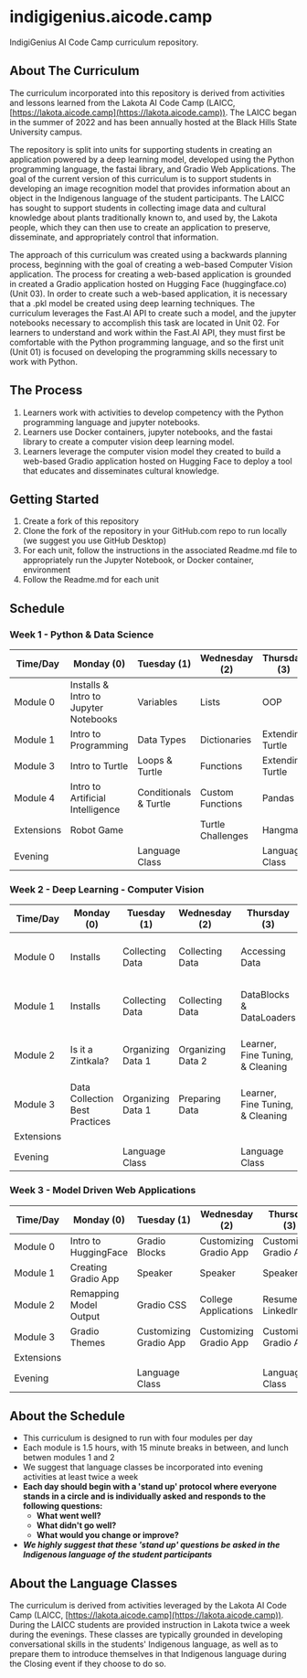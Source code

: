 # indigigenius.aicode.camp
IndigiGenius AI Code Camp curriculum repository.

## About The Curriculum

The curriculum incorporated into this repository is derived from activities and lessons learned from the Lakota AI Code Camp (LAICC, [https://lakota.aicode.camp](https://lakota.aicode.camp)). The LAICC began in the summer of 2022 and has been annually hosted at the Black Hills State University campus.

The repository is split into units for supporting students in creating an application powered by a deep learning model, developed using the Python programming language, the fastai library, and Gradio Web Applications. The goal of the current version of this curriculum is to support students in developing an image recognition model that provides information about an object in the Indigenous language of the student participants. The LAICC has sought to support students in collecting image data and cultural knowledge about plants traditionally known to, and used by, the Lakota people, which they can then use to create an application to preserve, disseminate, and appropriately control that information.  

The approach of this curriculum was created using a backwards planning process, beginning with the goal of creating a web-based Computer Vision application. The process for creating a web-based application is grounded in created a Gradio application hosted on Hugging Face (huggingface.co) (Unit 03). In order to create such a web-based application, it is necessary that a .pkl model be created using deep learning techniques. The curriculum leverages the Fast.AI API to create such a model, and the jupyter notebooks necessary to accomplish this task are located in Unit 02. For learners to understand and work within the Fast.AI API, they must first be comfortable with the Python programming language, and so the first unit (Unit 01) is focused on developing the programming skills necessary to work with Python.

## The Process
1. Learners work with activities to develop competency with the Python programming language and jupyter notebooks.
1. Learners use Docker containers, jupyter notebooks, and the fastai library to create a computer vision deep learning model.
1. Learners leverage the computer vision model they created to build a web-based Gradio application hosted on Hugging Face to deploy a tool that educates and disseminates cultural knowledge.

## Getting Started
1. Create a fork of this repository
1. Clone the fork of the repository in your GitHub.com repo to run locally (we suggest you use GitHub Desktop)
1. For each unit, follow the instructions in the associated Readme.md file to appropriately run the Jupyter Notebook, or Docker container, environment 
1. Follow the Readme.md for each unit

## Schedule

### Week 1 - Python & Data Science
| Time/Day   | Monday (0)                            | Tuesday (1)           | Wednesday (2)     | Thursday (3)     | Friday (4)                 |
|------------|---------------------------------------|-----------------------|-------------------|------------------|----------------------------|
| Module 0   | Installs & Intro to Jupyter Notebooks | Variables             | Lists             | OOP              | Data Science Final Project |
| Module 1   | Intro to Programming                  | Data Types            | Dictionaries      | Extending Turtle | Data Science Final Project |
| Module 3   | Intro to Turtle                       | Loops & Turtle        | Functions         | Extending Turtle | Data Science Final Project |
| Module 4   | Intro to Artificial Intelligence      | Conditionals & Turtle | Custom Functions  | Pandas           | Data Science Presentations |
| Extensions | Robot Game                            |                       | Turtle Challenges | Hangman          |                            |
| Evening    |                                       | Language Class        |                   | Language Class   |                            |

### Week 2 - Deep Learning - Computer Vision
| Time/Day   | Monday (0)                     | Tuesday (1)       | Wednesday (2)     | Thursday (3)                     | Friday (4)                     |
|------------|--------------------------------|-------------------|-------------------|----------------------------------|--------------------------------|
| Module 0   | Installs                       | Collecting Data   | Collecting Data   | Accessing Data                   | Computer Vision Model Training |
| Module 1   | Installs                       | Collecting Data   | Collecting Data   | DataBlocks & DataLoaders         | Computer Vision Model Training |
| Module 2   | Is it a Zintkala?              | Organizing Data 1 | Organizing Data 2 | Learner, Fine Tuning, & Cleaning | Computer Vision Model Training |
| Module 3   | Data Collection Best Practices | Organizing Data 1 | Preparing Data    | Learner, Fine Tuning, & Cleaning | Computer Vision Model Training |
| Extensions |                                |                   |                   |                                  |                                |
| Evening    |                                | Language Class    |                   | Language Class                   |                                |

### Week 3 - Model Driven Web Applications
| Time/Day   | Monday (0)             | Tuesday (1)            | Wednesday (2)          | Thursday (3)           | Friday (4)               |
|------------|------------------------|------------------------|------------------------|------------------------|--------------------------|
| Module 0   | Intro to HuggingFace   | Gradio Blocks          | Customizing Gradio App | Customizing Gradio App | Presentation Preparation |
| Module 1   | Creating Gradio App    | Speaker                | Speaker                | Speaker                | Presentation Preparation |
| Module 2   | Remapping Model Output | Gradio CSS             | College Applications   | Resumes & LinkedIn     | Presentation Preparation |
| Module 3   | Gradio Themes          | Customizing Gradio App | Customizing Gradio App | Customizing Gradio App | Presentations & Closing  |
| Extensions |                        |                        |                        |                        |                          |
| Evening    |                        | Language Class         |                        | Language Class         |                          |

## About the Schedule
- This curriculum is designed to run with four modules per day
- Each module is 1.5 hours, with 15 minute breaks in between, and lunch betwen modules 1 and 2
- We suggest that language classes be incorporated into evening activities at least twice a week
- **Each day should begin with a 'stand up' protocol where everyone stands in a circle and is individually asked and responds to the following questions:**
    - **What went well?**
    - **What didn't go well?**
    - **What would you change or improve?**
- ***We highly suggest that these 'stand up' questions be asked in the Indigenous language of the student participants***

## About the Language Classes
The curriculum is derived from activities leveraged by the Lakota AI Code Camp (LAICC, [https://lakota.aicode.camp](https://lakota.aicode.camp)). During the LAICC students are provided instruction in Lakota twice a week during the evenings. These classes are typically grounded in developing conversational skills in the students' Indigenous language, as well as to prepare them to introduce themselves in that Indigenous language during the Closing event if they choose to do so.